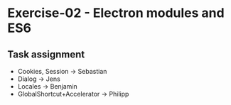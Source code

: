 # Exercise-02 - Electron modules and ES6 #

## Task assignment
- Cookies, Session -> Sebastian
- Dialog -> Jens
- Locales -> Benjamin
- GlobalShortcut+Accelerator -> Philipp



